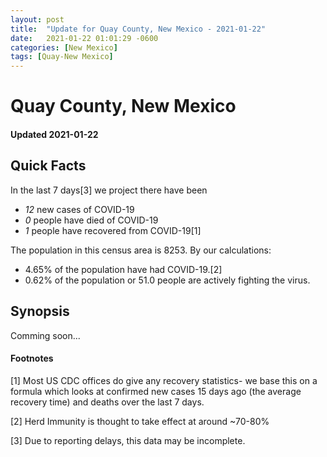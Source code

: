 ```yaml
---
layout: post
title:  "Update for Quay County, New Mexico - 2021-01-22"
date:   2021-01-22 01:01:29 -0600
categories: [New Mexico]
tags: [Quay-New Mexico]
---
```


# Quay County, New Mexico
#### Updated 2021-01-22

## Quick Facts

In the last 7 days[3] we project there have been
- *12* new cases of COVID-19
- *0* people have died of COVID-19
- *1* people have recovered from COVID-19[1]

The population in this census area is 8253. By our calculations:
- 4.65% of the population have had COVID-19.[2]
- 0.62% of the population or 51.0 people are actively fighting the virus.

## Synopsis

Comming soon...


#### Footnotes

[1] Most US CDC offices do give any recovery statistics- we base this on a formula which looks at confirmed new cases
15 days ago (the average recovery time) and deaths over the last 7 days.

[2] Herd Immunity is thought to take effect at around ~70-80%

[3] Due to reporting delays, this data may be incomplete.
 
    